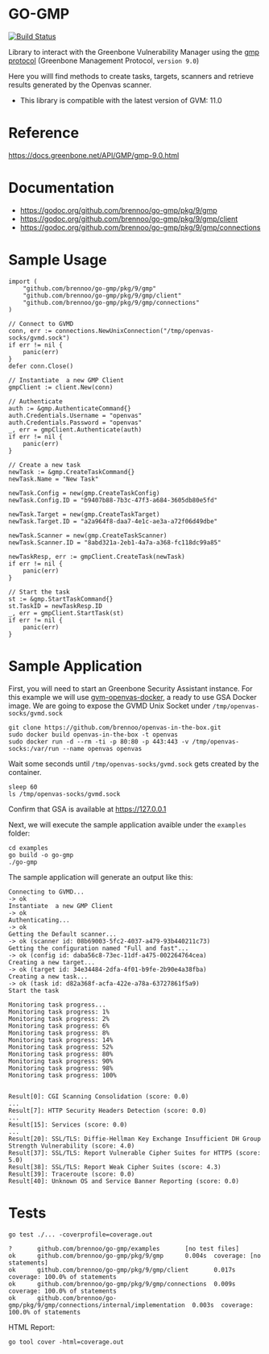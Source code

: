 # GO-GMP

[![Build Status](https://travis-ci.org/brennoo/go-gmp.svg?branch=master)](https://travis-ci.org/brennoo/go-gmp)

Library to interact with the Greenbone Vulnerability Manager using the [gmp protocol](https://docs.greenbone.net/API/GMP/gmp-9.0.html) (Greenbone Management Protocol, `version 9.0`)

Here you willl find methods to create tasks, targets, scanners and retrieve results generated by the Openvas scanner.

* This library is compatible with the latest version of GVM: 11.0

# Reference

https://docs.greenbone.net/API/GMP/gmp-9.0.html

# Documentation
- https://godoc.org/github.com/brennoo/go-gmp/pkg/9/gmp
- https://godoc.org/github.com/brennoo/go-gmp/pkg/9/gmp/client
- https://godoc.org/github.com/brennoo/go-gmp/pkg/9/gmp/connections

# Sample Usage

```
import (
	"github.com/brennoo/go-gmp/pkg/9/gmp"
	"github.com/brennoo/go-gmp/pkg/9/gmp/client"
	"github.com/brennoo/go-gmp/pkg/9/gmp/connections"
)
```

```
// Connect to GVMD
conn, err := connections.NewUnixConnection("/tmp/openvas-socks/gvmd.sock")
if err != nil {
    panic(err)
}
defer conn.Close()

// Instantiate  a new GMP Client
gmpClient := client.New(conn)

// Authenticate
auth := &gmp.AuthenticateCommand{}
auth.Credentials.Username = "openvas"
auth.Credentials.Password = "openvas"
_, err = gmpClient.Authenticate(auth)
if err != nil {
    panic(err)
}

// Create a new task
newTask := &gmp.CreateTaskCommand{}
newTask.Name = "New Task"

newTask.Config = new(gmp.CreateTaskConfig)
newTask.Config.ID = "b9407b88-7b3c-47f3-a684-3605db80e5fd"

newTask.Target = new(gmp.CreateTaskTarget)
newTask.Target.ID = "a2a964f8-daa7-4e1c-ae3a-a72f06d49dbe"

newTask.Scanner = new(gmp.CreateTaskScanner)
newTask.Scanner.ID = "8abd321a-2eb1-4a7a-a368-fc118dc99a85"

newTaskResp, err := gmpClient.CreateTask(newTask)
if err != nil {
    panic(err)
}

// Start the task
st := &gmp.StartTaskCommand{}
st.TaskID = newTaskResp.ID
_, err = gmpClient.StartTask(st)
if err != nil {
    panic(err)
}
```

# Sample Application

First, you will need to start an Greenbone Security Assistant instance. For this example we will use [gvm-openvas-docker](https://github.com/brennoo/gvm-openvas-docker.git), a ready to use GSA Docker image. We are going to expose the GVMD Unix Socket under `/tmp/openvas-socks/gvmd.sock`

```
git clone https://github.com/brennoo/openvas-in-the-box.git
sudo docker build openvas-in-the-box -t openvas
sudo docker run -d --rm -ti -p 80:80 -p 443:443 -v /tmp/openvas-socks:/var/run --name openvas openvas
```

Wait some seconds until `/tmp/openvas-socks/gvmd.sock` gets created by the container.
```
sleep 60
ls /tmp/openvas-socks/gvmd.sock
```

Confirm that GSA is available at https://127.0.0.1

Next, we will execute the sample application avaible under the `examples` folder:
```
cd examples
go build -o go-gmp
./go-gmp
```

The sample application will generate an output like this:

```
Connecting to GVMD...
-> ok
Instantiate  a new GMP Client
-> ok
Authenticating...
-> ok
Getting the Default scanner...
-> ok (scanner id: 08b69003-5fc2-4037-a479-93b440211c73)
Getting the configuration named "Full and fast"...
-> ok (config id: daba56c8-73ec-11df-a475-002264764cea)
Creating a new target...
-> ok (target id: 34e34484-2dfa-4f01-b9fe-2b90e4a38fba)
Creating a new task...
-> ok (task id: d82a368f-acfa-422e-a78a-63727861f5a9)
Start the task

Monitoring task progress...
Monitoring task progress: 1%
Monitoring task progress: 2%
Monitoring task progress: 6%
Monitoring task progress: 8%
Monitoring task progress: 14%
Monitoring task progress: 52%
Monitoring task progress: 80%
Monitoring task progress: 90%
Monitoring task progress: 98%
Monitoring task progress: 100%


Result[0]: CGI Scanning Consolidation (score: 0.0)
...
Result[7]: HTTP Security Headers Detection (score: 0.0)
...
Result[15]: Services (score: 0.0)
...
Result[20]: SSL/TLS: Diffie-Hellman Key Exchange Insufficient DH Group Strength Vulnerability (score: 4.0)
Result[37]: SSL/TLS: Report Vulnerable Cipher Suites for HTTPS (score: 5.0)
Result[38]: SSL/TLS: Report Weak Cipher Suites (score: 4.3)
Result[39]: Traceroute (score: 0.0)
Result[40]: Unknown OS and Service Banner Reporting (score: 0.0)
```

# Tests
```
go test ./... -coverprofile=coverage.out

?       github.com/brennoo/go-gmp/examples       [no test files]
ok      github.com/brennoo/go-gmp/pkg/9/gmp      0.004s  coverage: [no statements]
ok      github.com/brennoo/go-gmp/pkg/9/gmp/client       0.017s  coverage: 100.0% of statements
ok      github.com/brennoo/go-gmp/pkg/9/gmp/connections  0.009s  coverage: 100.0% of statements
ok      github.com/brennoo/go-gmp/pkg/9/gmp/connections/internal/implementation  0.003s  coverage: 100.0% of statements
```

HTML Report:
```
go tool cover -html=coverage.out
```
